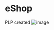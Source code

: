 # eShop
PLP created 
![image](https://github.com/NishirajNath/complete-multichannel-eshop-aspnet-mvc-application/assets/41396936/ce22ccb5-3e49-44da-be52-3bbbec568b1a)
